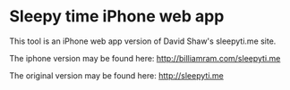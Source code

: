 # Sleepy time iPhone web app

This tool is an iPhone web app version of David Shaw's sleepyti.me site.

The iphone version may be found here: http://billiamram.com/sleepyti.me

The original version may be found here: http://sleepyti.me
